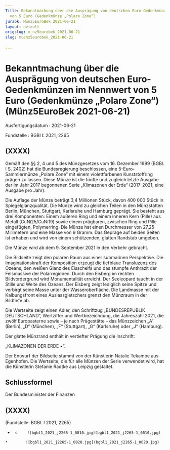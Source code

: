 ```yaml
---
Title: Bekanntmachung über die Ausprägung von deutschen Euro-Gedenkmünzen im Nennwert
  von 5 Euro (Gedenkmünze „Polare Zone“)
jurabk: Münz5EuroBek 2021-06-21
layout: default
origslug: m_nz5eurobek_2021-06-21
slug: muenz5eurobek_2021-06-21

---
```


# Bekanntmachung über die Ausprägung von deutschen Euro-Gedenkmünzen im Nennwert von 5 Euro (Gedenkmünze „Polare Zone“) (Münz5EuroBek 2021-06-21)

Ausfertigungsdatum
:   2021-06-21

Fundstelle
:   BGBl I: 2021, 2265


## (XXXX)

Gemäß den §§ 2, 4 und 5 des Münzgesetzes vom 16. Dezember 1999 (BGBl.
I S. 2402) hat die Bundesregierung beschlossen, eine 5-Euro-
Sammlermünze „Polare Zone“ mit einem violettfarbenen Kunststoffring
prägen zu lassen. Diese Münze ist die fünfte und zugleich letzte
Ausgabe der im Jahr 2017 begonnenen Serie „Klimazonen der Erde“
(2017-2021, eine Ausgabe pro Jahr).

Die Auflage der Münze beträgt 3,4 Millionen Stück, davon 400 000 Stück
in Spiegelglanzqualität. Die Münze wird zu gleichen Teilen in den
Münzstätten Berlin, München, Stuttgart, Karlsruhe und Hamburg geprägt.
Sie besteht aus drei Komponenten: Einem äußeren Ring und einem inneren
Kern (Pille) aus Metall (CuNi25/CuNi19) sowie einem prägbaren,
zwischen Ring und Pille eingefügten, Polymerring. Die Münze hat einen
Durchmesser von 27,25 Millimetern und eine Masse von 9 Gramm. Das
Gepräge auf beiden Seiten ist erhaben und wird von einem schützenden,
glatten Randstab umgeben.

Die Münze wird ab dem 9. September 2021 in den Verkehr gebracht.

Die Bildseite zeigt den polaren Raum aus einer submarinen Perspektive.
Die Imaginationskraft der Komposition erzeugt die tiefblaue
Transluzenz des Ozeans, den weißen Glanz des Eisschelfs und das
stumpfe Anthrazit der Felsmassive der Polarregionen. Durch den Eisberg
im rechten Bildvordergrund wird Monumentalität erreicht. Der
Seeleopard taucht in der Stille und Weite des Ozeans. Der Eisberg
zeigt lediglich seine Spitze und verbirgt seine Masse unter der
Wasseroberfläche. Die Landmasse mit der Kalbungsfront eines
Auslassgletschers grenzt den Münzraum in der Bildtiefe ab.

Die Wertseite zeigt einen Adler, den Schriftzug „BUNDESREPUBLIK
DEUTSCHLAND“, Wertziffer und Wertbezeichnung, die Jahreszahl 2021, die
zwölf Europasterne sowie – je nach Prägestätte – das Münzzeichen „A“
(Berlin), „D“ (München), „F“ (Stuttgart), „G“ (Karlsruhe) oder „J“
(Hamburg).

Der glatte Münzrand enthält in vertiefter Prägung die Inschrift:

„KLIMAZONEN DER ERDE •“.

Der Entwurf der Bildseite stammt von der Künstlerin Natalie Tekampe
aus Egenhofen. Die Wertseite, die für alle Münzen der Serie verwendet
wird, hat die Künstlerin Stefanie Radtke aus Leipzig gestaltet.


## Schlussformel

Der Bundesminister der Finanzen


## (XXXX)

(Fundstelle: BGBl. I 2021, 2265)



*    *        ![bgbl1_2021_j2265-1_0010.jpg](bgbl1_2021_j2265-1_0010.jpg)
    *        ![bgbl1_2021_j2265-1_0020.jpg](bgbl1_2021_j2265-1_0020.jpg)



